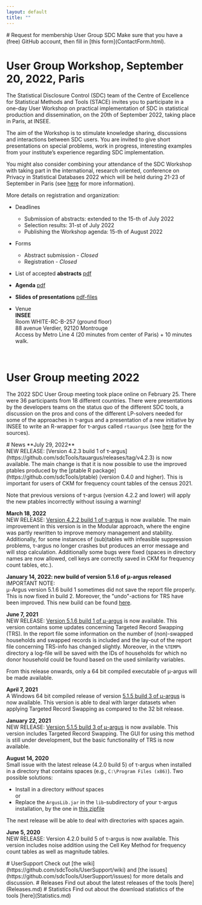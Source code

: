 ```yaml
---
layout: default
title: ""
---
```

<a name="Membership">
# Request for membership User Group SDC
Make sure that you have a (free) GitHub account, then fill in [this form](ContactForm.html). <br>

# User Group Workshop, September 20, 2022, Paris
The Statistical Disclosure Control (SDC) team of the Centre of Excellence for Statistical Methods and Tools (STACE) invites you to participate in a one-day User Workshop on practical implementation of SDC in statistical production and dissemination, on the 20th of September 2022, taking place in Paris, at INSEE.

The aim of the Workshop is to stimulate knowledge sharing, discussions and interactions between SDC users. You are invited to give short presentations on special problems, work in progress, interesting examples from your institute’s experience regarding SDC implementation. 

You might also consider combining your attendance of the SDC Workshop with taking part in the international, research oriented, conference on Privacy in Statistical Databases 2022 which will be held during 21-23 of September in Paris (see [here](https://crises-deim.urv.cat/psd2022/index.php) for more information).

More details on registration and organization:
  
- Deadlines
    - Submission of abstracts: extended to the 15-th of July 2022
    - Selection results: 31-st of July 2022
    - Publishing the Workshop agenda: 15-th of August 2022

- Forms
    - Abstract submission - *Closed*
    - Registration - *Closed*
 
 - List of accepted **abstracts** [pdf](Abstracts_W2022.pdf)
  
 - **Agenda** [pdf](draft_agenda_W2022.pdf)
  
 - **Slides of presentations** [pdf-files](https://github.com/sdcTools/UserSupport/blob/master/docs/W2022/)
  
 - Venue <br>
    **INSEE** <br>
    Room WHITE-RC-B-257 (ground floor) <br>
    88 avenue Verdier, 92120 Montrouge <br>
    Access by Metro Line 4 (20 minutes from center of Paris) + 10 minutes walk. 

 <br>
  
# User Group meeting 2022
The 2022 SDC User Group meeting took place online on February 25. There were 36 participants from 18 different countries. There were presentations by the developers teams on the status quo of the different SDC tools, a discussion on the pros and cons of the different LP-solvers needed for some of the approaches in &tau;-argus and a presentation of a new initiative by INSEE to write an R-wrapper for &tau;-argus called `rtauargus` (see [here](https://github.com/sdcTools/rtauargus) for the sources).
<br>

<a name="News">
# News
**July 29, 2022** <br>
NEW RELEASE: [Version 4.2.3 build 1 of &tau;-argus](https://github.com/sdcTools/tauargus/releases/tag/v4.2.3) is now available. The main change is that it is now possible to use the improved ptables produced by the [ptable R package](https://github.com/sdcTools/ptable) (version 0.4.0 and higher). This is important for users of CKM for frequency count tables of the census 2021.
  
Note that previous versions of &tau;-argus (version 4.2.2 and lower) will apply the new ptables incorrectly without issuing a warning!
  
**March 18, 2022** <br>
NEW RELEASE: [Version 4.2.2 build 1 of &tau;-argus](https://github.com/sdcTools/tauargus/releases/tag/v4.2.2.1) is now available. The main improvement in this version is in the Modular approach, where the engine was partly rewritten to improve memory management and stability. Additionally, for some instances of (sub)tables with infeasible suppression problems, &tau;-argus no longer crashes but produces an error message and will stop calculation. Additionally some bugs were fixed (spaces in directory names are now allowed, cell keys are correctly saved in CKM for frequency count tables, etc.). 
  
**January 14, 2022: new build of version 5.1.6 of &mu;-argus released** <br>
IMPORTANT NOTE:  
&mu;-Argus version 5.1.6 build 1 sometimes did not save the report file properly. This is now fixed in build 2. Moreover, the "undo"-actions for TRS have been improved.
This new build can be found [here](https://github.com/sdcTools/muargus/releases/tag/v5.1.6b2).
  
**June 7, 2021** <br>
NEW RELEASE: [Version 5.1.6 build 1  of &mu;-argus](https://github.com/sdcTools/muargus/releases/tag/v5.1.6b1) is now available. This version contains some updates concerning Targeted Record Swapping (TRS). In the report file some information on the number of (non)-swapped households and swapped records is included and the lay-out of the report file concerning TRS-info has changed slightly. Moreover, in the `%TEMP%` directory a log-file will be saved with the IDs of households for which no donor household could be found based on the used similarity variables.
  
From this release onwards, only a 64 bit compiled executable of &mu;-argus will be made available.
  
**April 7, 2021** <br>
A Windows 64 bit compiled release of version [5.1.5 build 3 of &mu;-argus](https://github.com/sdcTools/muargus/releases/tag/5.1.5.3) is now available. This version is able to deal with larger datasets when applying Targeted Record Swapping as compared to the 32 bit release.

**January 22, 2021** <br>
NEW RELEASE: [Version 5.1.5 build 3 of &mu;-argus](https://github.com/sdcTools/muargus/releases/tag/5.1.5.3) is now available. This version includes Targeted Record Swapping. The GUI for using this method is still under development, but the basic functionality of TRS is now available.

**August 14, 2020** <br>
Small issue with the latest release (4.2.0 build 5) of &tau;-argus when installed in a directory that contains spaces (e.g., `C:\Program Files (x86)`). Two possible solutions: 
- Install in a directory _without_ spaces<br>
or
- Replace the `ArgusLib.jar` in the `lib`-subdirectory of your &tau;-argus installation, by the one in [this zipfile](https://github.com/sdcTools/UserSupport/files/5074573/ArgusLib.zip)

The next release will be able to deal with directories with spaces again.

**June 5, 2020** <br>
NEW RELEASE: Version 4.2.0 build 5 of &tau;-argus is now available. This version includes noise addition using the Cell Key Method for frequency count tables as well as magnitude tables.

<a name="Support">
# UserSupport
Check out [the wiki](https://github.com/sdcTools/UserSupport/wiki) 
and [the issues](https://github.com/sdcTools/UserSupport/issues) 
for more details and discussion.

<a name="Releases">
# Releases
Find out about the latest releases of the tools [here](Releases.md)

<a name="Statistics">
# Statistics
Find out about the download statistics of the tools [here](Statistics.md)
